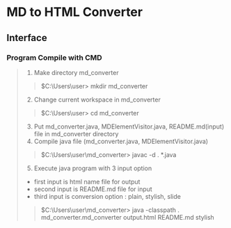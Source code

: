 MD to HTML Converter
====================
Interface
---------
### Program Compile with **CMD**
> 1. Make directory md_converter
>> $C:\Users\user> mkdir md_converter
> 2. Change current workspace in md_converter
>> $C:\Users\user> cd md_converter
> 3. Put md_converter.java, MDElementVisitor.java, README.md(input) file in md_converter directory
> 4. Compile java file (md_converter.java, MDElementVisitor.java)
>> $C:\Users\user\md_converter> javac -d . *.java
> 5. Execute java program with 3 input option
> - first input is html name file for output
> - second input is README.md file for input
> - third input is conversion option : plain, stylish, slide
>> $C:\Users\user\md_converter> java -classpath . md_converter.md_converter output.html README.md stylish

